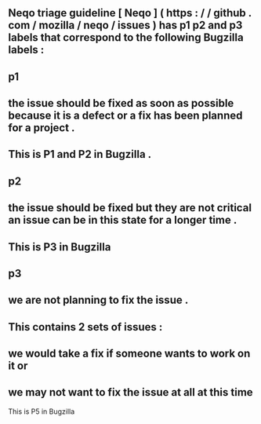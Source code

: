 #
Neqo
triage
guideline
[
Neqo
]
(
https
:
/
/
github
.
com
/
mozilla
/
neqo
/
issues
)
has
p1
p2
and
p3
labels
that
correspond
to
the
following
Bugzilla
labels
:
-
p1
-
the
issue
should
be
fixed
as
soon
as
possible
because
it
is
a
defect
or
a
fix
has
been
planned
for
a
project
.
-
This
is
P1
and
P2
in
Bugzilla
.
-
p2
-
the
issue
should
be
fixed
but
they
are
not
critical
an
issue
can
be
in
this
state
for
a
longer
time
.
-
This
is
P3
in
Bugzilla
-
p3
-
we
are
not
planning
to
fix
the
issue
.
-
This
contains
2
sets
of
issues
:
-
we
would
take
a
fix
if
someone
wants
to
work
on
it
or
-
we
may
not
want
to
fix
the
issue
at
all
at
this
time
-
This
is
P5
in
Bugzilla
